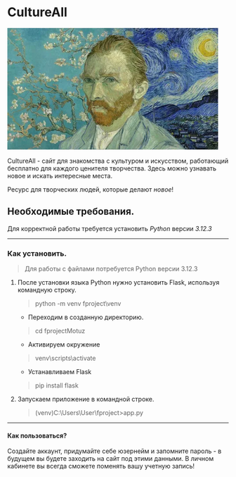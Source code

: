 # CultureAll

<div style="align-items: center;">
<img src="https://github.com/m3eof/MyProject/blob/image/vg.png" />
</div>

 CultureAll - сайт для знакомства с культуром и искусством, работающий бесплатно для каждого ценителя творчества. Здесь можно узнавать новое и искать интересные места.

 Ресурс для творческих людей, которые делают *новое*!

 ## Необходимые требования. ##
 Для корректной работы требуется установить *Python* версии  *3.12.3*

 ___
 ### Как установить. ###
 > Для работы с файлами потребуется Python версии 3.12.3

 1. После установки языка Python нужно установить Flask, используя командную строку.
     > python -m venv fproject\venv 

       * Переходим в созданную директорию.
     > cd fprojectMotuz

       * Активируем окружение
     > venv\scripts\activate
       * Устанавливаем Flask
     > pip install flask
2. Запускаем приложение в командной строке.
   >(venv)C:\Users\User\fproject>app.py
___
#### Как пользоваться? ####

Создайте аккаунт, придумайте себе юзернейм и запомните пароль - в будущем вы будете заходить на сайт под этими данными. В личном кабинете вы всегда сможете поменять вашу учетную запись!



     
    

